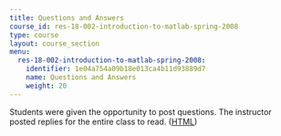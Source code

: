 ```yaml
---
title: Questions and Answers
course_id: res-18-002-introduction-to-matlab-spring-2008
type: course
layout: course_section
menu:
  res-18-002-introduction-to-matlab-spring-2008:
    identifier: 1e04a754a09b18e013ca4b11d93889d7
    name: Questions and Answers
    weight: 20
---
```

Students were given the opportunity to post questions. The instructor posted replies for the entire class to read. ([HTML](/ans7870/resources/farjoun/qa.html))
